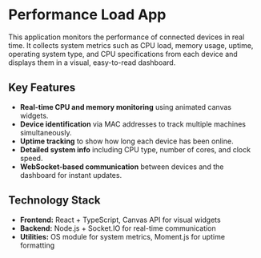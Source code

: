 # Performance Load App

This application monitors the performance of connected devices in real time. It collects system metrics such as CPU load, memory usage, uptime, operating system type, and CPU specifications from each device and displays them in a visual, easy-to-read dashboard.

## Key Features

- **Real-time CPU and memory monitoring** using animated canvas widgets.
- **Device identification** via MAC addresses to track multiple machines simultaneously.
- **Uptime tracking** to show how long each device has been online.
- **Detailed system info** including CPU type, number of cores, and clock speed.
- **WebSocket-based communication** between devices and the dashboard for instant updates.

## Technology Stack

- **Frontend:** React + TypeScript, Canvas API for visual widgets
- **Backend:** Node.js + Socket.IO for real-time communication
- **Utilities:** OS module for system metrics, Moment.js for uptime formatting
